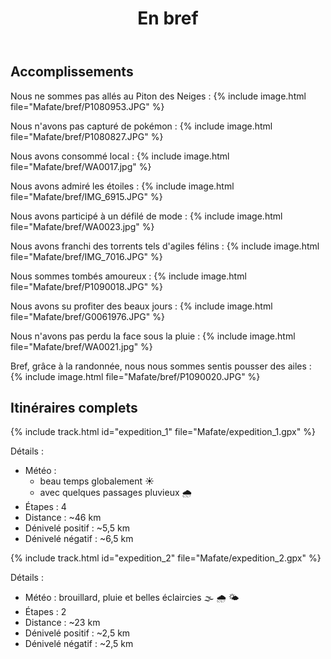 ﻿---
title: "En bref"
permalink: /Mafate/bref/
sidebar:
  nav: "mafate"
enable_tracks: true
---

## Accomplissements

Nous ne sommes pas allés au Piton des Neiges :
{% include image.html file="Mafate/bref/P1080953.JPG" %}

Nous n'avons pas capturé de pokémon :
{% include image.html file="Mafate/bref/P1080827.JPG" %}

Nous avons consommé local :
{% include image.html file="Mafate/bref/WA0017.jpg" %}

Nous avons admiré les étoiles :
{% include image.html file="Mafate/bref/IMG_6915.JPG" %}

Nous avons participé à un défilé de mode :
{% include image.html file="Mafate/bref/WA0023.jpg" %}

Nous avons franchi des torrents tels d'agiles félins :
{% include image.html file="Mafate/bref/IMG_7016.JPG" %}

Nous sommes tombés amoureux :
{% include image.html file="Mafate/bref/P1090018.JPG" %}

Nous avons su profiter des beaux jours :
{% include image.html file="Mafate/bref/G0061976.JPG" %}

Nous n'avons pas perdu la face sous la pluie :
{% include image.html file="Mafate/bref/WA0021.jpg" %}

Bref, grâce à la randonnée, nous nous sommes sentis pousser des ailes :
{% include image.html file="Mafate/bref/P1090020.JPG" %}

## Itinéraires complets

{% include track.html id="expedition_1" file="Mafate/expedition_1.gpx" %}

Détails :
* Météo :
    * beau temps globalement :sunny:
    * avec quelques passages pluvieux :cloud_with_rain:
* Étapes : 4
* Distance : ~46 km
* Dénivelé positif : ~5,5 km
* Dénivelé négatif : ~6,5 km

{% include track.html id="expedition_2" file="Mafate/expedition_2.gpx" %}

Détails :
* Météo : brouillard, pluie et belles éclaircies :fog: :cloud_with_rain: :sun_behind_small_cloud:
* Étapes : 2
* Distance : ~23 km
* Dénivelé positif : ~2,5 km
* Dénivelé négatif : ~2,5 km
